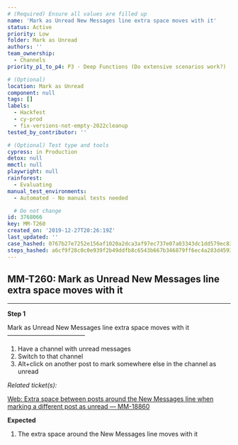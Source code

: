 ```yaml
---
# (Required) Ensure all values are filled up
name: 'Mark as Unread New Messages line extra space moves with it'
status: Active
priority: Low
folder: Mark as Unread
authors: ''
team_ownership:
  - Channels
priority_p1_to_p4: P3 - Deep Functions (Do extensive scenarios work?)

# (Optional)
location: Mark as Unread
component: null
tags: []
labels:
  - Hackfest
  - cy-prod
  - fix-versions-not-empty-2022cleanup
tested_by_contributor: ''

# (Optional) Test type and tools
cypress: in Production
detox: null
mmctl: null
playwright: null
rainforest:
  - Evaluating
manual_test_environments:
  - Automated - No manual tests needed

  # Do not change
id: 3768066
key: MM-T260
created_on: '2019-12-27T20:26:19Z'
last_updated: ''
case_hashed: 0767b27e7252e156af1020a2dca3af97ec737e07a03343dc1dd579ec83e778f5688991491554796ba7def58853792aba
steps_hashed: a6cf9f28c0c0e939f2b49ddfb8c6543b667b346879ff6ec4a283d45938dad353d9a68fd7a2cf4b678ba99a0ee1568a73
---
```


<!-- (Auto-generated) Based on frontmatter's "key" and "name" -->

## MM-T260: Mark as Unread New Messages line extra space moves with it

---

**Step 1**

Mark as Unread New Messages line extra space moves with it\
–––––––––––––––––––––––––

1. Have a channel with unread messages
2. Switch to that channel
3. Alt+click on another post to mark somewhere else in the channel as unread

_Related ticket(s):_

[Web: Extra space between posts around the New Messages line when marking a different post as unread — MM-18860](https://mattermost.atlassian.net/browse/MM-18860)

**Expected**

1. The extra space around the New Messages line moves with it
